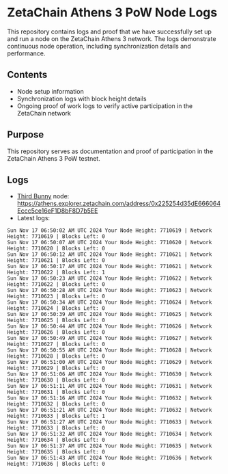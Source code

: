 # ZetaChain Athens 3 PoW Node Logs
This repository contains logs and proof that we have successfully set up and run a node on the ZetaChain Athens 3 network. The logs demonstrate continuous node operation, including synchronization details and performance.

## Contents
- Node setup information
- Synchronization logs with block height details
- Ongoing proof of work logs to verify active participation in the ZetaChain network

## Purpose
This repository serves as documentation and proof of participation in the ZetaChain Athens 3 PoW testnet.

## Logs

- [Third Bunny](https://thirdbunny.xyz/) node: https://athens.explorer.zetachain.com/address/0x225254d35dE666064Eccc5ce16eF1D8bF8D7b5EE
- Latest logs:
```
Sun Nov 17 06:50:02 AM UTC 2024 Your Node Height: 7710619 | Network Height: 7710619 | Blocks Left: 0
Sun Nov 17 06:50:07 AM UTC 2024 Your Node Height: 7710620 | Network Height: 7710620 | Blocks Left: 0
Sun Nov 17 06:50:12 AM UTC 2024 Your Node Height: 7710621 | Network Height: 7710621 | Blocks Left: 0
Sun Nov 17 06:50:17 AM UTC 2024 Your Node Height: 7710621 | Network Height: 7710622 | Blocks Left: 1
Sun Nov 17 06:50:23 AM UTC 2024 Your Node Height: 7710622 | Network Height: 7710622 | Blocks Left: 0
Sun Nov 17 06:50:28 AM UTC 2024 Your Node Height: 7710623 | Network Height: 7710623 | Blocks Left: 0
Sun Nov 17 06:50:34 AM UTC 2024 Your Node Height: 7710624 | Network Height: 7710624 | Blocks Left: 0
Sun Nov 17 06:50:39 AM UTC 2024 Your Node Height: 7710625 | Network Height: 7710625 | Blocks Left: 0
Sun Nov 17 06:50:44 AM UTC 2024 Your Node Height: 7710626 | Network Height: 7710626 | Blocks Left: 0
Sun Nov 17 06:50:49 AM UTC 2024 Your Node Height: 7710627 | Network Height: 7710627 | Blocks Left: 0
Sun Nov 17 06:50:55 AM UTC 2024 Your Node Height: 7710628 | Network Height: 7710628 | Blocks Left: 0
Sun Nov 17 06:51:00 AM UTC 2024 Your Node Height: 7710629 | Network Height: 7710629 | Blocks Left: 0
Sun Nov 17 06:51:06 AM UTC 2024 Your Node Height: 7710630 | Network Height: 7710630 | Blocks Left: 0
Sun Nov 17 06:51:11 AM UTC 2024 Your Node Height: 7710631 | Network Height: 7710631 | Blocks Left: 0
Sun Nov 17 06:51:16 AM UTC 2024 Your Node Height: 7710632 | Network Height: 7710632 | Blocks Left: 0
Sun Nov 17 06:51:21 AM UTC 2024 Your Node Height: 7710632 | Network Height: 7710633 | Blocks Left: 1
Sun Nov 17 06:51:27 AM UTC 2024 Your Node Height: 7710633 | Network Height: 7710633 | Blocks Left: 0
Sun Nov 17 06:51:32 AM UTC 2024 Your Node Height: 7710634 | Network Height: 7710634 | Blocks Left: 0
Sun Nov 17 06:51:37 AM UTC 2024 Your Node Height: 7710635 | Network Height: 7710635 | Blocks Left: 0
Sun Nov 17 06:51:43 AM UTC 2024 Your Node Height: 7710636 | Network Height: 7710636 | Blocks Left: 0
```
